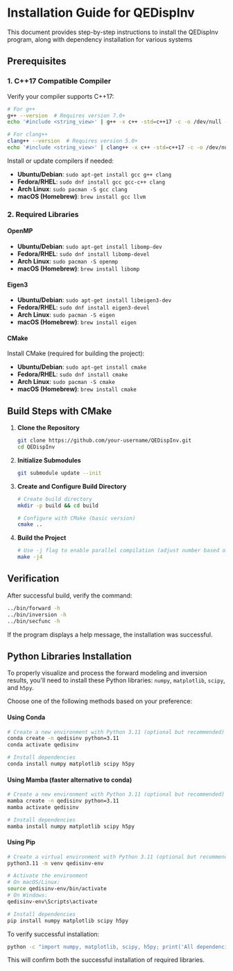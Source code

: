 # Installation Guide for QEDispInv

This document provides step-by-step instructions to install the QEDispInv program,
along with dependency installation for various systems

## Prerequisites

### 1. C++17 Compatible Compiler

Verify your compiler supports C++17:

```bash
# For g++
g++ --version  # Requires version 7.0+
echo '#include <string_view>' | g++ -x c++ -std=c++17 -c -o /dev/null -

# For clang++
clang++ --version  # Requires version 5.0+
echo '#include <string_view>' | clang++ -x c++ -std=c++17 -c -o /dev/null -
```

Install or update compilers if needed:

- **Ubuntu/Debian**: `sudo apt-get install gcc g++ clang`
- **Fedora/RHEL**: `sudo dnf install gcc gcc-c++ clang`
- **Arch Linux**: `sudo pacman -S gcc clang`
- **macOS (Homebrew)**: `brew install gcc llvm`

### 2. Required Libraries

#### OpenMP

- **Ubuntu/Debian**: `sudo apt-get install libomp-dev`
- **Fedora/RHEL**: `sudo dnf install libomp-devel`
- **Arch Linux**: `sudo pacman -S openmp`
- **macOS (Homebrew)**: `brew install libomp`

#### Eigen3

- **Ubuntu/Debian**: `sudo apt-get install libeigen3-dev`
- **Fedora/RHEL**: `sudo dnf install eigen3-devel`
- **Arch Linux**: `sudo pacman -S eigen`
- **macOS (Homebrew)**: `brew install eigen`

#### CMake

Install CMake (required for building the project):

- **Ubuntu/Debian**: `sudo apt-get install cmake`
- **Fedora/RHEL**: `sudo dnf install cmake`
- **Arch Linux**: `sudo pacman -S cmake`
- **macOS (Homebrew)**: `brew install cmake`

## Build Steps with CMake

1. **Clone the Repository**

   ```bash
   git clone https://github.com/your-username/QEDispInv.git
   cd QEDispInv
   ```

2. **Initialize Submodules**

   ```bash
   git submodule update --init
   ```

3. **Create and Configure Build Directory**

   ```bash
   # Create build directory
   mkdir -p build && cd build

   # Configure with CMake (basic version)
   cmake ..
   ```

4. **Build the Project**
   ```bash
   # Use -j flag to enable parallel compilation (adjust number based on CPU cores)
   make -j4
   ```

## Verification

After successful build, verify the command:

```bash
../bin/forward -h
../bin/inversion -h
../bin/secfunc -h
```

If the program displays a help message, the installation was successful.

## Python Libraries Installation

To properly visualize and process the forward modeling and inversion results, you'll need to install these Python libraries: `numpy`, `matplotlib`, `scipy`, and `h5py`.

Choose one of the following methods based on your preference:

#### Using Conda

```bash
# Create a new environment with Python 3.11 (optional but recommended)
conda create -n qedisinv python=3.11
conda activate qedisinv

# Install dependencies
conda install numpy matplotlib scipy h5py
```

#### Using Mamba (faster alternative to conda)

```bash
# Create a new environment with Python 3.11 (optional but recommended)
mamba create -n qedisinv python=3.11
mamba activate qedisinv

# Install dependencies
mamba install numpy matplotlib scipy h5py
```

#### Using Pip

```bash
# Create a virtual environment with Python 3.11 (optional but recommended)
python3.11 -m venv qedisinv-env

# Activate the environment
# On macOS/Linux:
source qedisinv-env/bin/activate
# On Windows:
qedisinv-env\Scripts\activate

# Install dependencies
pip install numpy matplotlib scipy h5py
```

To verify successful installation:

```bash
python -c "import numpy, matplotlib, scipy, h5py; print('All dependencies installed successfully with Python', sys.version.split()[0])"
```

This will confirm both the successful installation of required libraries.
